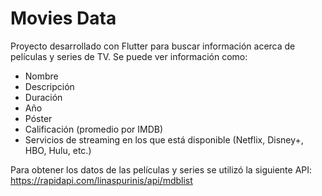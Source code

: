 # Movies Data

Proyecto desarrollado con Flutter para buscar información acerca de películas y series de TV. Se puede ver información como:
- Nombre
- Descripción
- Duración
- Año
- Póster
- Calificación (promedio por IMDB)
- Servicios de streaming en los que está disponible (Netflix, Disney+, HBO, Hulu, etc.)

Para obtener los datos de las películas y series se utilizó la siguiente API:
https://rapidapi.com/linaspurinis/api/mdblist

